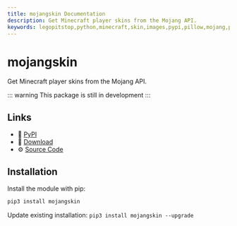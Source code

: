 ```yaml
---
title: mojangskin Documentation
description: Get Minecraft player skins from the Mojang API.
keywords: legopitstop,python,minecraft,skin,images,pypi,pillow,mojang,pythonpackage
---
```


# mojangskin

Get Minecraft player skins from the Mojang API.

::: warning
This package is still in development
:::

## Links

- :pie: [PyPI](https://pypi.org/project/mojangskin)
- :file_folder: [Download](https://github.com/legopitstop/mojangskin/releases)
- :gear: [Source Code](https://github.com/legopitstop/mojangskin)

## Installation

Install the module with pip:

```bat
pip3 install mojangskin
```

Update existing installation: `pip3 install mojangskin --upgrade`
